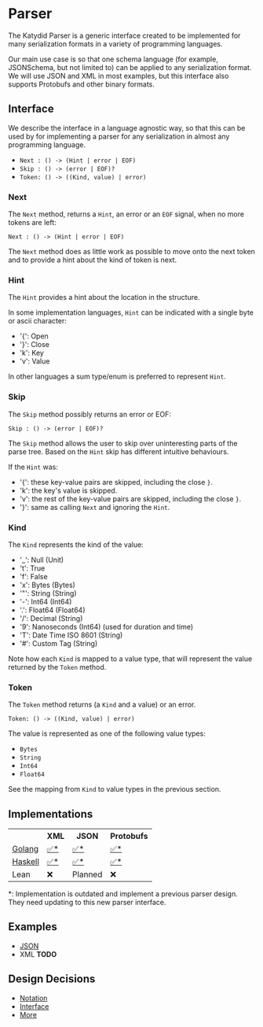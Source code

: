 # Parser

The Katydid Parser is a generic interface created to be implemented for many serialization formats in a variety of programming languages.

Our main use case is so that one schema language (for example, JSONSchema, but not limited to) can be applied to any serialization format.
We will use JSON and XML in most examples, but this interface also supports Protobufs and other binary formats.

## Interface

We describe the interface in a language agnostic way, so that this can be used by for implementing a parser for any serialization in almost any programming language.

* `Next : () -> (Hint | error | EOF)`
* `Skip : () -> (error | EOF)?`
* `Token: () -> ((Kind, value) | error)`

### Next

The `Next` method, returns a `Hint`, an error or an `EOF` signal, when no more tokens are left:

```
Next : () -> (Hint | error | EOF)
```

The `Next` method does as little work as possible to move onto the next token and to provide a hint about the kind of token is next.

### Hint

The `Hint` provides a hint about the location in the structure.

In some implementation languages, `Hint` can be indicated with a single byte or ascii character:

* '{': Open
* '}': Close
* 'k': Key
* 'v': Value

In other languages a sum type/enum is preferred to represent `Hint`.

### Skip

The `Skip` method possibly returns an error or EOF:

```
Skip : () -> (error | EOF)?
```

The `Skip` method allows the user to skip over uninteresting parts of the parse tree.
Based on the `Hint` skip has different intuitive behaviours. 

If the `Hint` was:
* '{': these key-value pairs are skipped, including the close `}`.
* 'k': the key's value is skipped.
* 'v': the rest of the key-value pairs are skipped, including the close `}`.
* '}': same as calling `Next` and ignoring the `Hint`.

### Kind

The `Kind` represents the kind of the value:

* '_': Null (Unit)
* 't': True
* 'f': False
* 'x': Bytes (Bytes)
* '"': String (String)
* '-': Int64 (Int64)
* '.': Float64 (Float64)
* '/': Decimal (String)
* '9': Nanoseconds (Int64) (used for duration and time)
* 'T': Date Time ISO 8601 (String)
* '#': Custom Tag (String)

Note how each `Kind` is mapped to a value type, that will represent the value returned by the `Token` method.

### Token

The `Token` method returns (a `Kind` and a value) or an error.

```
Token: () -> ((Kind, value) | error)
```

The value is represented as one of the following value types:

* `Bytes`
* `String`
* `Int64`
* `Float64`

See the mapping from `Kind` to value types in the previous section.

## Implementations

<table>

<tr>
<th></th>
<th>XML</th>
<th>JSON</th>
<th>Protobufs</th>
</tr>

<tr>
<td><a href="https://github.com/katydid/parser-go">Golang</a></td>
<td><a href="https://github.com/katydid/parser-go-xml">✅*</a></td>
<td><a href="https://github.com/katydid/parser-go-json">✅*</a></td>
<td><a href="https://github.com/katydid/parser-go-proto">✅*</a></td>
</tr>

<tr>
<td><a href="https://github.com/katydid/katydid-haskell">Haskell</a></td>
<td><a href="https://github.com/katydid/katydid-haskell/blob/master/src/Data/Katydid/Parser/Xml.hs">✅*</a></td>
<td><a href="https://github.com/katydid/katydid-haskell/blob/master/src/Data/Katydid/Parser/Json.hs">✅*</a></td>
<td><a href="https://github.com/katydid/katydid-haskell/blob/master/src/Data/Katydid/Parser/Protobuf/Protobuf.hs">✅*</a></td>
</tr>

<tr>
<td>Lean</td>
<td>❌</td>
<td>Planned</td>
<td>❌</td>
</tr>

</table>

*: Implementation is outdated and implement a previous parser design. They need updating to this new parser interface.

## Examples

* [JSON](./examples/json.md)
* XML **TODO**

## Design Decisions

* [Notation](./decisions/notation.md)
* [Interface](./decisions/interface.md)
* [More](./decisions/)
